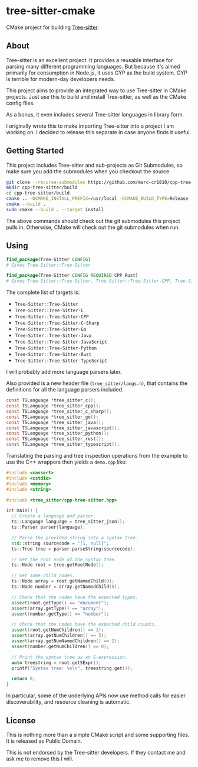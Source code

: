 # tree-sitter-cmake

CMake project for building [Tree-sitter](http://tree-sitter.github.io/tree-sitter/).

## About

Tree-sitter is an excellent project. It provides a reusable interface for parsing many different programming languages.
But because it's aimed primarily for consumption in Node.js, it uses GYP as the build system.
GYP is terrible for modern-day developers needs.

This project aims to provide an integrated way to use Tree-sitter in CMake projects.
Just use this to build and install Tree-sitter, as well as the CMake config files.

As a bonus, it even includes several Tree-sitter languages in library form.

I originally wrote this to make importing Tree-sitter into a project I am
working on. I decided to release this separate in case anyone finds it useful.

## Getting Started

This project includes Tree-sitter and sub-projects as Git Submodules, so make
sure you add the submodules when you checkout the source.

```bash
git clone --recurse-submodules https://github.com/marc-cr1810/cpp-tree-sitter
mkdir cpp-tree-sitter/build
cd cpp-tree-sitter/build
cmake .. -DCMAKE_INSTALL_PREFIX=/usr/local -DCMAKE_BUILD_TYPE=Release ..
cmake --build .
sudo cmake --build . --target install
```

The above commands should check out the git submodules this project pulls in.
Otherwise, CMake will check out the git submodules when run.

## Using

```cmake
find_package(Tree-Sitter CONFIG)
# Gives Tree-Sitter::Tree-Sitter

find_package(Tree-Sitter CONFIG REQUIRED CPP Rust)
# Gives Tree-Sitter::Tree-Sitter, Tree-Sitter::Tree-Sitter-CPP, Tree-Sitter::Tree-Sitter-Rust
```

The complete list of targets is:

* `Tree-Sitter::Tree-Sitter`
* `Tree-Sitter::Tree-Sitter-C`
* `Tree-Sitter::Tree-Sitter-CPP`
* `Tree-Sitter::Tree-Sitter-C-Sharp`
* `Tree-Sitter::Tree-Sitter-Go`
* `Tree-Sitter::Tree-Sitter-Java`
* `Tree-Sitter::Tree-Sitter-JavaScript`
* `Tree-Sitter::Tree-Sitter-Python`
* `Tree-Sitter::Tree-Sitter-Rust`
* `Tree-Sitter::Tree-Sitter-TypeScript`

I will probably add more language parsers later.

Also provided is a new header file (`tree_sitter/langs.h`), that contains the
definitions for all the language parsers included.

```c
const TSLanguage *tree_sitter_c();
const TSLanguage *tree_sitter_cpp();
const TSLanguage *tree_sitter_c_sharp();
const TSLanguage *tree_sitter_go();
const TSLanguage *tree_sitter_java();
const TSLanguage *tree_sitter_javascript();
const TSLanguage *tree_sitter_python();
const TSLanguage *tree_sitter_rust();
const TSLanguage *tree_sitter_typescript();
```

Translating the parsing and tree inspection operations from the example to
use the C++ wrappers then yields a `demo.cpp` like:

```cpp
#include <cassert>
#include <cstdio>
#include <memory>
#include <string>

#include <tree_sitter/cpp-tree-sitter.hpp>

int main() {
  // Create a language and parser.
  ts::Language language = tree_sitter_json();
  ts::Parser parser{language};

  // Parse the provided string into a syntax tree.
  std::string sourcecode = "[1, null]";
  ts::Tree tree = parser.parseString(sourcecode);

  // Get the root node of the syntax tree. 
  ts::Node root = tree.getRootNode();

  // Get some child nodes.
  ts::Node array = root.getNamedChild(0);
  ts::Node number = array.getNamedChild(0);

  // Check that the nodes have the expected types.
  assert(root.getType() == "document");
  assert(array.getType() == "array");
  assert(number.getType() == "number");

  // Check that the nodes have the expected child counts.
  assert(root.getNumChildren() == 1);
  assert(array.getNumChildren() == 5);
  assert(array.getNumNamedChildren() == 2);
  assert(number.getNumChildren() == 0);

  // Print the syntax tree as an S-expression.
  auto treestring = root.getSExpr();
  printf("Syntax tree: %s\n", treestring.get());

  return 0;
}
```

In particular, some of the underlying APIs now use method calls for
easier discoverability, and resource cleaning is automatic.

## License

This is nothing more than a simple CMake script and some supporting files.
It is released as Public Domain.

This is not endorsed by the Tree-sitter developers. If they contact me and ask
me to remove this I will.
